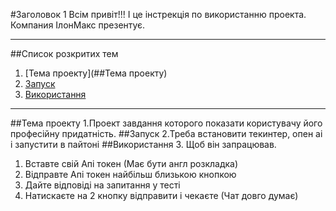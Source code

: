 #Заголовок 1
Всім привіт!!!
І це інстрекція по використанню проекта.
Компания ІлонМакс презентує.
____
##Список розкритих тем
1. [Тема проекту](##Тема проекту)
2. [Запуск](##Запуск)
3. [Використання](##Використання)
____
##Тема проекту
1.Проект завдання которого показати користувачу його професійну придатність.
##Запуск
2.Треба встановити текинтер, опен аі і запустити в пайтоні
##Використання
3. Щоб він запрацював.
  1. Вставте свій Апі токен (Має бути англ розкладка)
  2. Відправте Апі токен найбільш близькою кнопкою
  3. Дайте відповіді на запитання у тесті
  4. Натискаєте на 2 кнопку відправити і чекаєте (Чат довго думає)
